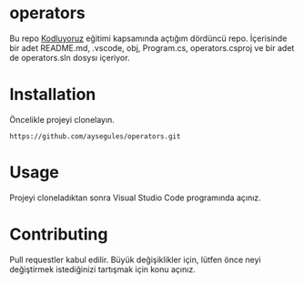 # operators
Bu repo [Kodluyoruz](https://kodluyoruz.org/) eğitimi kapsamında açtığım dördüncü repo. İçerisinde bir adet README.md, .vscode, obj, Program.cs, operators.csproj ve bir adet de operators.sln dosysı içeriyor.

# Installation
Öncelikle projeyi clonelayın.
```
https://github.com/aysegules/operators.git
```
# Usage
Projeyi cloneladıktan sonra Visual Studio Code programında açınız.

# Contributing
Pull requestler kabul edilir. Büyük değişiklikler için, lütfen önce neyi değiştirmek istediğinizi tartışmak için konu açınız.
